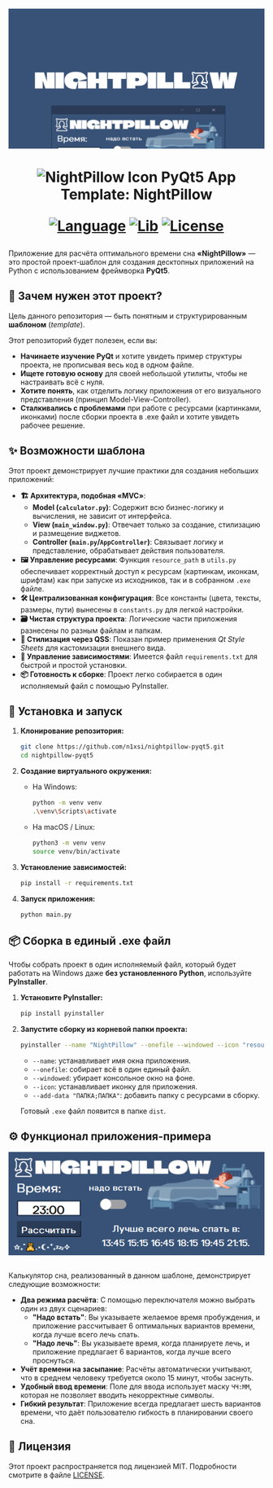 <h1 align="center">
  <img src="resources/images/preview.png" align="top" alt="NightPillow Preview">
</h1>

<h1 align="center">
  <img src="resources/images/logo.ico" width="44" align="top" alt="NightPillow Icon">
  PyQt5 App Template: NightPillow

    
  [![Language](https://custom-icon-badges.demolab.com/badge/Python%203.10+-293b56?logo=pythonn)](#)
  [![Lib](https://custom-icon-badges.demolab.com/badge/PyQt5%205.15+-293b56?logo=pyqt)](#)
  [![License](https://custom-icon-badges.demolab.com/badge/License%20MIT-293b56?logo=law&label)](LICENSE)
  
</h1>

Приложение для расчёта оптимального времени сна **«NightPillow»** — это простой проект-шаблон для создания десктопных приложений на Python с использованием фреймворка **PyQt5**.

## 🎯 Зачем нужен этот проект?

Цель данного репозитория — быть понятным и структурированным **шаблоном** (*template*).

Этот репозиторий будет полезен, если вы:
*   **Начинаете изучение PyQt** и хотите увидеть пример структуры проекта, не прописывая весь код в одном файле.
*   **Ищете готовую основу** для своей небольшой утилиты, чтобы не настраивать всё с нуля.
*   **Хотите понять**, как отделить логику приложения от его визуального представления (принцип Model-View-Controller).
*   **Сталкивались с проблемами** при работе с ресурсами (картинками, иконками) после сборки проекта в .exe файл и хотите увидеть рабочее решение.

## ✨ Возможности шаблона

Этот проект демонстрирует лучшие практики для создания небольших приложений:

*   **🏗️ Архитектура, подобная «MVC»**:
    *   **Model (`calculator.py`)**: Содержит всю бизнес-логику и вычисления, не зависит от интерфейса.
    *   **View (`main_window.py`)**: Отвечает только за создание, стилизацию и размещение виджетов.
    *   **Controller (`main.py`/`AppController`)**: Связывает логику и представление, обрабатывает действия пользователя.
*   **🖼️ Управление ресурсами**: Функция `resource_path` в `utils.py` обеспечивает корректный доступ к ресурсам (картинкам, иконкам, шрифтам) как при запуске из исходников, так и в собранном `.exe` файле.
*   **🛠️ Централизованная конфигурация**: Все константы (цвета, тексты, размеры, пути) вынесены в `constants.py` для легкой настройки.
*   **🗃️ Чистая структура проекта**: Логические части приложения разнесены по разным файлам и папкам.
*   **🧩 Стилизация через QSS**: Показан пример применения *Qt Style Sheets* для кастомизации внешнего вида.
*   **📝 Управление зависимостями**: Имеется файл `requirements.txt` для быстрой и простой установки.
*   **📦 Готовность к сборке**: Проект легко собирается в один исполняемый файл с помощью PyInstaller.

## 🚀 Установка и запуск

1.  **Клонирование репозитория:**
    ```bash
    git clone https://github.com/n1xsi/nightpillow-pyqt5.git
    cd nightpillow-pyqt5
    ```

2.  **Создание виртуального окружения:**
    *   На Windows:
        ```bash
        python -m venv venv
        .\venv\Scripts\activate
        ```
    *   На macOS / Linux:
        ```bash
        python3 -m venv venv
        source venv/bin/activate
        ```

3.  **Установление зависимостей:**
    ```bash
    pip install -r requirements.txt
    ```

4.  **Запуск приложения:**
    ```bash
    python main.py
    ```

## 📦 Сборка в единый .exe файл
Чтобы собрать проект в один исполняемый файл, который будет работать на Windows даже **без установленного Python**, используйте **PyInstaller**.

1.  **Установите PyInstaller:**
    ```bash
    pip install pyinstaller
    ```

2.  **Запустите сборку из корневой папки проекта:**
    ```bash
    pyinstaller --name "NightPillow" --onefile --windowed --icon "resources/images/logo.ico" --add-data "app;app" --add-data "resources;resources"  "main.py"
    ```
    *   `--name`: устанавливает имя окна приложения.
    *   `--onefile`: собирает всё в один единый файл.
    *   `--windowed`: убирает консольное окно на фоне.
    *   `--icon`: устанавливает иконку для приложения.
    *   `--add-data "ПАПКА;ПАПКА"`: добавить папку с ресурсами в сборку.

    Готовый `.exe` файл появится в папке `dist`.

## ⚙️ Функционал приложения-примера

<div align="center">
  <img src="resources/images/menu.png" align="top" alt="NightPillow Menu">
</div>

<br>

Калькулятор сна, реализованный в данном шаблоне, демонстрирует следующие возможности:

*   **Два режима расчёта**: С помощью переключателя можно выбрать один из двух сценариев:
    *   **"Надо встать"**: Вы указываете желаемое время пробуждения, и приложение рассчитывает 6 оптимальных вариантов времени, когда лучше всего лечь спать.
    *   **"Надо лечь"**: Вы указываете время, когда планируете лечь, и приложение предлагает 6 вариантов, когда лучше всего проснуться.
*   **Учёт времени на засыпание**: Расчёты автоматически учитывают, что в среднем человеку требуется около 15 минут, чтобы заснуть.
*   **Удобный ввод времени**: Поле для ввода использует маску `ЧЧ:ММ`, которая не позволяет вводить некорректные символы.
*   **Гибкий результат**: Приложение всегда предлагает шесть вариантов времени, что даёт пользователю гибкость в планировании своего сна.

## 📄 Лицензия

Этот проект распространяется под лицензией MIT. Подробности смотрите в файле [LICENSE](LICENSE).
